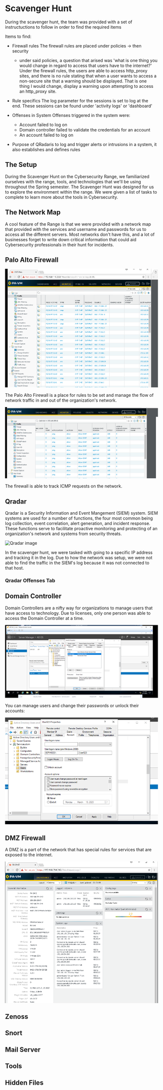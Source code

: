 # Scavenger Hunt

During the scavenger hunt, the team was provided with a set of instructuctions to follow in order to find the required items

Items to find:

- Firewall rules
  The firewall rules are placed under policies -> then security
  - under said policies, a question that arised was 'what is one thing you would change in regard to access that users have to the internet?'
    Under the firewall rules, the users are able to access http_proxy sites, and there is no rule stating that when a user wants to access a non-secure site that a warning should be displayed. That is one thing I would change, display a warning upon attempting to access an http_proxy site.
- Rule specifics
  The log parameter for the sessions is set to log at the end. These sessions can be found under 'activity logs' or 'dashboard'
- Offenses in System
  Offenses triggered in the system were:

  - Account failed to log on
  - Domain controller failed to validate the credentials for an account
  - An account failed to log on

- Purpose of QRadaris to log and trigger alerts or intrusions in a system, it also establishes and defines rules

## The Setup

During the Scavenger Hunt on the Cybersecurity Range, we familiarized ourselves with the range, tools, and technologies that we'll be using throughout the Spring semester. The Scavenger Hunt was designed for us to explore the environment within the range. We were given a list of tasks to complete to learn more about the tools in Cybersecurity.

## The Network Map

A cool feature of the Range is that we were provided with a network map that provided with the services and username and passwords for us to access all the different servers. Most networks don't have this, and a lot of businesses forget to write down critical information that could aid Cybersecurity professionals in their hunt for incidents.

## Palo Alto Firewall

![Palo Alto Firewall Logs](/scavenger-hunt/img/scavengerHunt_Firewall_logs.png "Palo Alto Firewall Logs")

The Palo Alto Firewall is a place for rules to be set and manage the flow of network traffic in and out of the organization's network.

![Palo Alto Firewall Ping Query](/scavenger-hunt/img/scavengerHunt_Firewall_pingQuery.png "Palo Alto Firewall Ping Query")

The firewall is able to track ICMP requests on the network.

## Qradar

Qradar is a Security Information and Event Mangement (SIEM) system. SIEM systems are used for a number of functions, the four most common being log collection, event correlation, alert generation, and incident response. These functions serve to facilitate proactive monitoring and protecting of an organization's network and systems from security threats.

![Qradar image](/scavengerHunt_qradar_00.png)

In the scavenger hunt, we were tasked with going to a specific IP address and tracking it in the log. Due to how the network was setup, we were not able to find the traffic in the SIEM's log because it was not connected to that host.

### Qradar Offenses Tab

## Domain Controller

Domain Controllers are a nifty way for organizations to manage users that have access to technology. Due to licenses, only one person was able to access the Domain Controller at a time.

![Domain Controller](/scavenger-hunt/img/scavengerHunt_domainController_locateUserGroups.png "Domain Controller")

You can manage users and change their passwords or unlock their accounts:

![Domain Controller User Password](/scavenger-hunt/img/scavengerHunt_domainController_locateUserChangePasswod.png "Domain Controller User Password")

## DMZ Firewall

A DMZ is a part of the network that has special rules for services that are exposed to the internet.

![DMZ](/scavenger-hunt/img/scavengerHunt_dmzFirewall_adminPage.png "DMZ Firewall")

## Zenoss

## Snort

## Mail Server

## Tools

## Hidden Files

